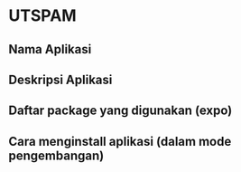 # UTSPAM

<h2>Nama Aplikasi</h2>
<h2>Deskripsi Aplikasi</h2>
<h2>Daftar package yang digunakan (expo)</h2>
<h2>Cara menginstall aplikasi (dalam mode pengembangan)</h2>
